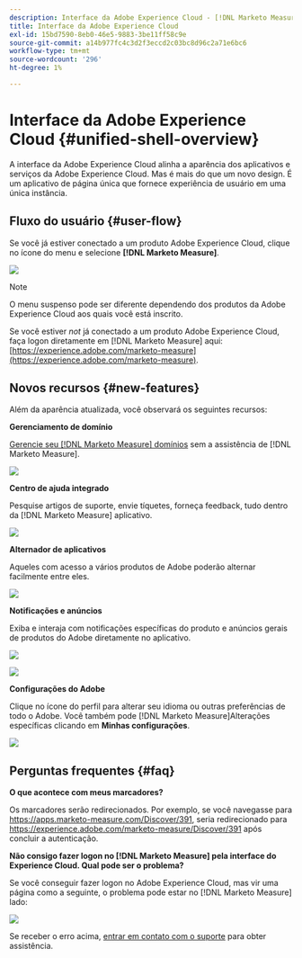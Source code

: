 ```yaml
---
description: Interface da Adobe Experience Cloud - [!DNL Marketo Measure] - Documentação do produto
title: Interface da Adobe Experience Cloud
exl-id: 15bd7590-8eb0-46e5-9883-3be11ff58c9e
source-git-commit: a14b977fc4c3d2f3eccd2c03bc8d96c2a71e6bc6
workflow-type: tm+mt
source-wordcount: '296'
ht-degree: 1%

---
```


# Interface da Adobe Experience Cloud {#unified-shell-overview}

A interface da Adobe Experience Cloud alinha a aparência dos aplicativos e serviços da Adobe Experience Cloud. Mas é mais do que um novo design. É um aplicativo de página única que fornece experiência de usuário em uma única instância.

## Fluxo do usuário {#user-flow}

Se você já estiver conectado a um produto Adobe Experience Cloud, clique no ícone do menu e selecione **[!DNL Marketo Measure]**.

![](assets/unified-shell-overview-4.png)

>[!NOTE]
>
>O menu suspenso pode ser diferente dependendo dos produtos da Adobe Experience Cloud aos quais você está inscrito.

Se você estiver _not_ já conectado a um produto Adobe Experience Cloud, faça logon diretamente em [!DNL Marketo Measure] aqui: [https://experience.adobe.com/marketo-measure](https://experience.adobe.com/marketo-measure).

## Novos recursos {#new-features}

Além da aparência atualizada, você observará os seguintes recursos:

**Gerenciamento de domínio**

[Gerencie seu [!DNL Marketo Measure] domínios](/help/marketo-measure-and-adobe/domain-management.md) sem a assistência de [!DNL Marketo Measure].

![](assets/unified-shell-overview-5.png)

**Centro de ajuda integrado**

Pesquise artigos de suporte, envie tíquetes, forneça feedback, tudo dentro da [!DNL Marketo Measure] aplicativo.

![](assets/unified-shell-overview-6.png)

**Alternador de aplicativos**

Aqueles com acesso a vários produtos de Adobe poderão alternar facilmente entre eles.

![](assets/unified-shell-overview-7.png)

**Notificações e anúncios**

Exiba e interaja com notificações específicas do produto e anúncios gerais de produtos do Adobe diretamente no aplicativo.

![](assets/unified-shell-overview-8.png)

![](assets/unified-shell-overview-9.png)

**Configurações do Adobe**

Clique no ícone do perfil para alterar seu idioma ou outras preferências de todo o Adobe. Você também pode [!DNL Marketo Measure]Alterações específicas clicando em **Minhas configurações**.

![](assets/unified-shell-overview-10.png)

## Perguntas frequentes {#faq}

**O que acontece com meus marcadores?**

Os marcadores serão redirecionados. Por exemplo, se você navegasse para https://apps.marketo-measure.com/Discover/391, seria redirecionado para https://experience.adobe.com/marketo-measure/Discover/391 após concluir a autenticação.

**Não consigo fazer logon no [!DNL Marketo Measure] pela interface do Experience Cloud. Qual pode ser o problema?**

Se você conseguir fazer logon no Adobe Experience Cloud, mas vir uma página como a seguinte, o problema pode estar no [!DNL Marketo Measure] lado:

![](assets/unified-shell-overview-11.png)

Se receber o erro acima, [entrar em contato com o suporte](https://nation.marketo.com/t5/support/ct-p/Support) para obter assistência.
